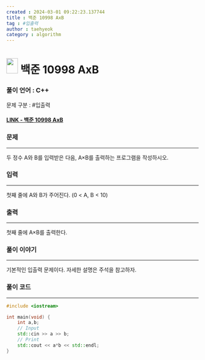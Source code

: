 ```yaml
---
created : 2024-03-01 09:22:23.137744
title : 백준 10998 AxB
tag : #입출력
author : taehyeok
category : algorithm
---
```

# <img src="https://d2gd6pc034wcta.cloudfront.net/tier/1.svg" width="30" height="40"> 백준 10998 AxB


### 풀이 언어 : C++

문제 구분 : #입출력
#### [LINK - 백준 10998 AxB](https://www.acmicpc.net/problem/10998)

### 문제
<hr>

두 정수 A와 B를 입력받은 다음, A×B를 출력하는 프로그램을 작성하시오.

### 입력
<hr>

첫째 줄에 A와 B가 주어진다. (0 < A, B < 10)
### 출력
<hr>

첫째 줄에 A×B를 출력한다.
### 풀이 이야기
<hr>

기본적인 입출력 문제이다. 자세한 설명은 주석을 참고하자.

### 풀이 코드
<hr>

``` c++
#include <iostream>

int main(void) {
    int a,b;
    // Input
    std::cin >> a >> b;
    // Print
    std::cout << a*b << std::endl;
}
```
